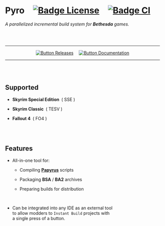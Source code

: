 
# Pyro   [![Badge License]][License]   [![Badge CI]][Actions]

*A parallelized incremental build system for **Bethesda** games.*

<br>
<br>

<div align = center>

---

[![Button Releases]][Releases]   
[![Button Documentation]][Wiki]

---

</div>

<br>
<br>

## Supported

- **Skyrim Special Edition**  ( SSE )

- **Skyrim Classic**  ( TESV )

- **Fallout 4**  ( FO4 )

<br>
<br>

## Features

-   All-in-one tool for:
    
    - Compiling **[Papyrus]** scripts
    
    - Packaging **BSA** / **BA2** archives
    
    - Preparing builds for distribution
    
    <br>

-   Can be integrated into any IDE as an external tool <br>
    to allow modders to `Instant Build` projects with <br>
    a single press of a button.

<br>


<!----------------------------------------------------------------------------->

[Releases]: https://github.com/fireundubh/pyro/releases
[Papyrus]: https://ck.uesp.net/wiki/Papyrus_Introduction
[Actions]: https://github.com/fireundubh/pyro/actions
[Wiki]: https://wiki.fireundubh.com/pyro

[License]: LICENSE


<!---------------------------------[ Badges ]---------------------------------->

[Badge License]: https://img.shields.io/badge/License-MIT-yellow.svg?style=for-the-badge
[Badge CI]: https://img.shields.io/github/workflow/status/fireundubh/pyro/GitHub%20CI?color=CB2E6D&style=for-the-badge


<!--------------------------------[ Buttons ]---------------------------------->

[Button Documentation]: https://img.shields.io/badge/Documentation-2396F3?style=for-the-badge&logoColor=white&logo=Wikipedia
[Button Releases]: https://img.shields.io/badge/Releases-569A31?style=for-the-badge&logoColor=white&logo=AzureArtifacts

